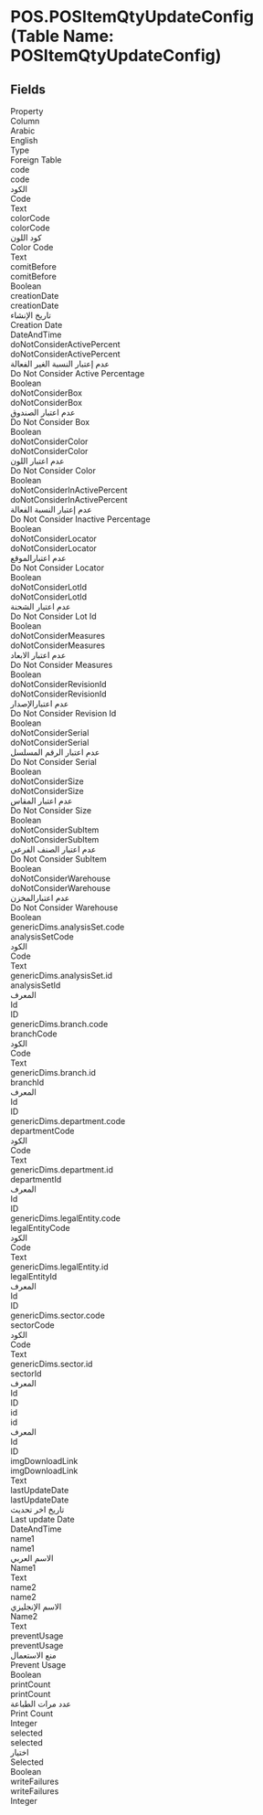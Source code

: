 # POS.POSItemQtyUpdateConfig (Table Name: POSItemQtyUpdateConfig)

<ContentFilter/>

<div class='searchable'>

## Fields

<div class="nama-table">
<div class="row header-row">
<div class="cell">Property</div>
<div class="cell">Column</div>
<div class="cell">Arabic</div>
<div class="cell">English</div>
<div class="cell">Type</div>
<div class="cell">Foreign Table</div>
</div><div class="row searchable" id="code">
<div class="cell" data-label="Property">code</div>
<div class="cell" data-label="Column">code</div>
<div class="cell" data-label="Arabic">الكود</div>
<div class="cell" data-label="English">Code</div>
<div class="cell" data-label="Type">Text</div>

</div>

<div class="row searchable" id="colorCode">
<div class="cell" data-label="Property">colorCode</div>
<div class="cell" data-label="Column">colorCode</div>
<div class="cell" data-label="Arabic">كود اللون</div>
<div class="cell" data-label="English">Color Code</div>
<div class="cell" data-label="Type">Text</div>

</div>

<div class="row searchable" id="comitBefore">
<div class="cell" data-label="Property">comitBefore</div>
<div class="cell" data-label="Column">comitBefore</div>
<div class="cell" data-label="Arabic"></div>
<div class="cell" data-label="English"></div>
<div class="cell" data-label="Type">Boolean</div>

</div>

<div class="row searchable" id="creationDate">
<div class="cell" data-label="Property">creationDate</div>
<div class="cell" data-label="Column">creationDate</div>
<div class="cell" data-label="Arabic">تاريخ الإنشاء</div>
<div class="cell" data-label="English">Creation Date</div>
<div class="cell" data-label="Type">DateAndTime</div>

</div>

<div class="row searchable" id="doNotConsiderActivePercent">
<div class="cell" data-label="Property">doNotConsiderActivePercent</div>
<div class="cell" data-label="Column">doNotConsiderActivePercent</div>
<div class="cell" data-label="Arabic">عدم إعتبار النسبة الغير الفعالة</div>
<div class="cell" data-label="English">Do Not Consider Active Percentage</div>
<div class="cell" data-label="Type">Boolean</div>

</div>

<div class="row searchable" id="doNotConsiderBox">
<div class="cell" data-label="Property">doNotConsiderBox</div>
<div class="cell" data-label="Column">doNotConsiderBox</div>
<div class="cell" data-label="Arabic">عدم اعتبار الصندوق</div>
<div class="cell" data-label="English">Do Not Consider Box</div>
<div class="cell" data-label="Type">Boolean</div>

</div>

<div class="row searchable" id="doNotConsiderColor">
<div class="cell" data-label="Property">doNotConsiderColor</div>
<div class="cell" data-label="Column">doNotConsiderColor</div>
<div class="cell" data-label="Arabic">عدم اعتبار اللون</div>
<div class="cell" data-label="English">Do Not Consider Color</div>
<div class="cell" data-label="Type">Boolean</div>

</div>

<div class="row searchable" id="doNotConsiderInActivePercent">
<div class="cell" data-label="Property">doNotConsiderInActivePercent</div>
<div class="cell" data-label="Column">doNotConsiderInActivePercent</div>
<div class="cell" data-label="Arabic">عدم إعتبار النسبة الفعالة</div>
<div class="cell" data-label="English">Do Not Consider Inactive Percentage</div>
<div class="cell" data-label="Type">Boolean</div>

</div>

<div class="row searchable" id="doNotConsiderLocator">
<div class="cell" data-label="Property">doNotConsiderLocator</div>
<div class="cell" data-label="Column">doNotConsiderLocator</div>
<div class="cell" data-label="Arabic">عدم اعتبارالموقع</div>
<div class="cell" data-label="English">Do Not Consider Locator</div>
<div class="cell" data-label="Type">Boolean</div>

</div>

<div class="row searchable" id="doNotConsiderLotId">
<div class="cell" data-label="Property">doNotConsiderLotId</div>
<div class="cell" data-label="Column">doNotConsiderLotId</div>
<div class="cell" data-label="Arabic">عدم اعتبار الشحنة</div>
<div class="cell" data-label="English">Do Not Consider Lot Id</div>
<div class="cell" data-label="Type">Boolean</div>

</div>

<div class="row searchable" id="doNotConsiderMeasures">
<div class="cell" data-label="Property">doNotConsiderMeasures</div>
<div class="cell" data-label="Column">doNotConsiderMeasures</div>
<div class="cell" data-label="Arabic">عدم اعتبار الابعاد</div>
<div class="cell" data-label="English">Do Not Consider Measures</div>
<div class="cell" data-label="Type">Boolean</div>

</div>

<div class="row searchable" id="doNotConsiderRevisionId">
<div class="cell" data-label="Property">doNotConsiderRevisionId</div>
<div class="cell" data-label="Column">doNotConsiderRevisionId</div>
<div class="cell" data-label="Arabic">عدم اعتبارالإصدار</div>
<div class="cell" data-label="English">Do Not Consider Revision Id</div>
<div class="cell" data-label="Type">Boolean</div>

</div>

<div class="row searchable" id="doNotConsiderSerial">
<div class="cell" data-label="Property">doNotConsiderSerial</div>
<div class="cell" data-label="Column">doNotConsiderSerial</div>
<div class="cell" data-label="Arabic">عدم اعتبار الرقم المسلسل</div>
<div class="cell" data-label="English">Do Not Consider Serial</div>
<div class="cell" data-label="Type">Boolean</div>

</div>

<div class="row searchable" id="doNotConsiderSize">
<div class="cell" data-label="Property">doNotConsiderSize</div>
<div class="cell" data-label="Column">doNotConsiderSize</div>
<div class="cell" data-label="Arabic">عدم اعتبار المقاس</div>
<div class="cell" data-label="English">Do Not Consider Size</div>
<div class="cell" data-label="Type">Boolean</div>

</div>

<div class="row searchable" id="doNotConsiderSubItem">
<div class="cell" data-label="Property">doNotConsiderSubItem</div>
<div class="cell" data-label="Column">doNotConsiderSubItem</div>
<div class="cell" data-label="Arabic">عدم اعتبار الصنف الفرعي</div>
<div class="cell" data-label="English">Do Not Consider SubItem</div>
<div class="cell" data-label="Type">Boolean</div>

</div>

<div class="row searchable" id="doNotConsiderWarehouse">
<div class="cell" data-label="Property">doNotConsiderWarehouse</div>
<div class="cell" data-label="Column">doNotConsiderWarehouse</div>
<div class="cell" data-label="Arabic">عدم اعتبارالمخزن</div>
<div class="cell" data-label="English">Do Not Consider Warehouse</div>
<div class="cell" data-label="Type">Boolean</div>

</div>

<div class="row searchable" id="genericDims.analysisSet.code">
<div class="cell" data-label="Property">genericDims.analysisSet.code</div>
<div class="cell" data-label="Column">analysisSetCode</div>
<div class="cell" data-label="Arabic">الكود</div>
<div class="cell" data-label="English">Code</div>
<div class="cell" data-label="Type">Text</div>

</div>

<div class="row searchable" id="genericDims.analysisSet.id">
<div class="cell" data-label="Property">genericDims.analysisSet.id</div>
<div class="cell" data-label="Column">analysisSetId</div>
<div class="cell" data-label="Arabic">المعرف</div>
<div class="cell" data-label="English">Id</div>
<div class="cell" data-label="Type">ID</div>

</div>

<div class="row searchable" id="genericDims.branch.code">
<div class="cell" data-label="Property">genericDims.branch.code</div>
<div class="cell" data-label="Column">branchCode</div>
<div class="cell" data-label="Arabic">الكود</div>
<div class="cell" data-label="English">Code</div>
<div class="cell" data-label="Type">Text</div>

</div>

<div class="row searchable" id="genericDims.branch.id">
<div class="cell" data-label="Property">genericDims.branch.id</div>
<div class="cell" data-label="Column">branchId</div>
<div class="cell" data-label="Arabic">المعرف</div>
<div class="cell" data-label="English">Id</div>
<div class="cell" data-label="Type">ID</div>

</div>

<div class="row searchable" id="genericDims.department.code">
<div class="cell" data-label="Property">genericDims.department.code</div>
<div class="cell" data-label="Column">departmentCode</div>
<div class="cell" data-label="Arabic">الكود</div>
<div class="cell" data-label="English">Code</div>
<div class="cell" data-label="Type">Text</div>

</div>

<div class="row searchable" id="genericDims.department.id">
<div class="cell" data-label="Property">genericDims.department.id</div>
<div class="cell" data-label="Column">departmentId</div>
<div class="cell" data-label="Arabic">المعرف</div>
<div class="cell" data-label="English">Id</div>
<div class="cell" data-label="Type">ID</div>

</div>

<div class="row searchable" id="genericDims.legalEntity.code">
<div class="cell" data-label="Property">genericDims.legalEntity.code</div>
<div class="cell" data-label="Column">legalEntityCode</div>
<div class="cell" data-label="Arabic">الكود</div>
<div class="cell" data-label="English">Code</div>
<div class="cell" data-label="Type">Text</div>

</div>

<div class="row searchable" id="genericDims.legalEntity.id">
<div class="cell" data-label="Property">genericDims.legalEntity.id</div>
<div class="cell" data-label="Column">legalEntityId</div>
<div class="cell" data-label="Arabic">المعرف</div>
<div class="cell" data-label="English">Id</div>
<div class="cell" data-label="Type">ID</div>

</div>

<div class="row searchable" id="genericDims.sector.code">
<div class="cell" data-label="Property">genericDims.sector.code</div>
<div class="cell" data-label="Column">sectorCode</div>
<div class="cell" data-label="Arabic">الكود</div>
<div class="cell" data-label="English">Code</div>
<div class="cell" data-label="Type">Text</div>

</div>

<div class="row searchable" id="genericDims.sector.id">
<div class="cell" data-label="Property">genericDims.sector.id</div>
<div class="cell" data-label="Column">sectorId</div>
<div class="cell" data-label="Arabic">المعرف</div>
<div class="cell" data-label="English">Id</div>
<div class="cell" data-label="Type">ID</div>

</div>

<div class="row searchable" id="id">
<div class="cell" data-label="Property">id</div>
<div class="cell" data-label="Column">id</div>
<div class="cell" data-label="Arabic">المعرف</div>
<div class="cell" data-label="English">Id</div>
<div class="cell" data-label="Type">ID</div>

</div>

<div class="row searchable" id="imgDownloadLink">
<div class="cell" data-label="Property">imgDownloadLink</div>
<div class="cell" data-label="Column">imgDownloadLink</div>
<div class="cell" data-label="Arabic"></div>
<div class="cell" data-label="English"></div>
<div class="cell" data-label="Type">Text</div>

</div>

<div class="row searchable" id="lastUpdateDate">
<div class="cell" data-label="Property">lastUpdateDate</div>
<div class="cell" data-label="Column">lastUpdateDate</div>
<div class="cell" data-label="Arabic">تاريخ اخر تحديث</div>
<div class="cell" data-label="English">Last update Date</div>
<div class="cell" data-label="Type">DateAndTime</div>

</div>

<div class="row searchable" id="name1">
<div class="cell" data-label="Property">name1</div>
<div class="cell" data-label="Column">name1</div>
<div class="cell" data-label="Arabic">الاسم العربي</div>
<div class="cell" data-label="English">Name1</div>
<div class="cell" data-label="Type">Text</div>

</div>

<div class="row searchable" id="name2">
<div class="cell" data-label="Property">name2</div>
<div class="cell" data-label="Column">name2</div>
<div class="cell" data-label="Arabic">الاسم الإنجليزي</div>
<div class="cell" data-label="English">Name2</div>
<div class="cell" data-label="Type">Text</div>

</div>

<div class="row searchable" id="preventUsage">
<div class="cell" data-label="Property">preventUsage</div>
<div class="cell" data-label="Column">preventUsage</div>
<div class="cell" data-label="Arabic">منع الاستعمال</div>
<div class="cell" data-label="English">Prevent Usage</div>
<div class="cell" data-label="Type">Boolean</div>

</div>

<div class="row searchable" id="printCount">
<div class="cell" data-label="Property">printCount</div>
<div class="cell" data-label="Column">printCount</div>
<div class="cell" data-label="Arabic">عدد مرات الطباعة</div>
<div class="cell" data-label="English">Print Count</div>
<div class="cell" data-label="Type">Integer</div>

</div>

<div class="row searchable" id="selected">
<div class="cell" data-label="Property">selected</div>
<div class="cell" data-label="Column">selected</div>
<div class="cell" data-label="Arabic">اختيار</div>
<div class="cell" data-label="English">Selected</div>
<div class="cell" data-label="Type">Boolean</div>

</div>

<div class="row searchable" id="writeFailures">
<div class="cell" data-label="Property">writeFailures</div>
<div class="cell" data-label="Column">writeFailures</div>
<div class="cell" data-label="Arabic"></div>
<div class="cell" data-label="English"></div>
<div class="cell" data-label="Type">Integer</div>

</div>


</div>
</div>

